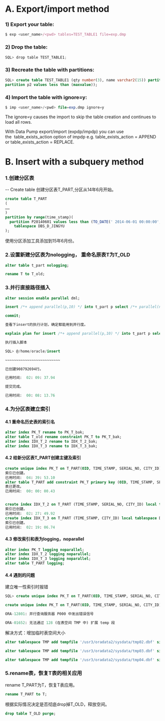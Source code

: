 
<h1>A. Export/import method</h1>

<h3>1) Export your table:</h3>

```javascript
$ exp <user_name>/<pwd> tables=TEST_TABLE1 file=exp.dmp

```

<h3>2) Drop the table:</h3>

```javascript
SQL> drop table TEST_TABLE1;
```

<h3>3) Recreate the table with partitions:</h3>

```sql
SQL> create table TEST_TABLE1 (qty number(3), name varchar2(15)) partition by range (qty)(partition p1 values less than (501),
partition p2 values less than (maxvalue));
```

<h3>4) Import the table with ignore=y:</h3>

```sql
$ imp <user_name>/<pwd> file=exp.dmp ignore=y
```

The ignore=y causes the import to skip the table creation and continues to load all rows.

With Data Pump export/import (expdp/impdp) you can use the  table_exists_action option of impdp e.g. table_exists_action = APPEND or table_exists_action = REPLACE.



<h1>B. Insert with a subquery method</h1>

<h3>1.创建分区表</h3>

-- Create table 创建分区表T_PART,分区从14年6月开始。

```sql
create table T_PART
(
……
)
partition by range(time_stamp)(
  partition P20140601 values less than (TO_DATE(' 2014-06-01 00:00:00', 'SYYYY-MM-DD HH24:MI:SS', 'NLS_CALENDAR=GREGORIAN'))
    tablespace DBS_D_JINGYU
);
```
 使用分区添加工具添加到15年6月份。

<h3>2.设置新建分区表为nologging， 重命名原表T为T_OLD</h3>

```sql
alter table t_part nologging;

rename T to T_old;
```

<h3>3.并行直接路径插入</h3>

```sql
alter session enable parallel dml;

insert /*+ append parallel(p,10) */ into t_part p select /*+ parallel(n,10) */ * from T_old n;

commit;

查看下insert的执行计划，确定都能用到并行度。

explain plan for insert /*+ append parallel(p,10) */ into t_part p select /*+ parallel(n,10) */ * from T_old n;

执行插入脚本

SQL> @/home/oracle/insert

~~~~~~~~~~~~~~~~~~~~~~~~~

已创建908792694行。

已用时间:  02: 09: 37.94

提交完成。

已用时间:  00: 08: 13.76
```

<h3>4.为分区表建立索引</h3>

<h4>4.1 重命名历史表的索引名</h4>

```sql
alter index PK_T rename to PK_T_bak;
alter table T_old rename constraint PK_T to PK_T_bak;
alter index IDX_T_2 rename to IDX_T_2_bak;
alter index IDX_T_3 rename to IDX_T_3_bak;
```

<h4>4.2 给新分区表T_PART创建主键及索引</h4>

```sql
create unique index PK_T on T_PART(OID, TIME_STAMP, SERIAL_NO, CITY_ID) local tablespace DBS_I_JINGYU nologging parallel 32;
索引已创建。
已用时间:  04: 39: 53.10
alter table T_PART add constraint PK_T primary key (OID, TIME_STAMP, SERIAL_NO, CITY_ID);
表已更改。
已用时间:  00: 00: 00.43


create index IDX_T_2 on T_PART (TIME_STAMP, SERIAL_NO, CITY_ID) local tablespace DBS_I_JINGYU nologging parallel 32;
索引已创建。
已用时间:  02: 27: 49.92
create index IDX_T_3 on T_PART (TIME_STAMP, CITY_ID) local tablespace DBS_I_JINGYU nologging parallel 32;
索引已创建。
已用时间:  02: 19: 06.74
```

<h4>4.3 修改索引和表为logging，noparallel</h4>

```sql
alter index PK_T logging noparallel;
alter index IDX_T_2 logging noparallel;
alter index IDX_T_3 logging noparallel;
alter table T_PART logging;
```

<h4>4.4 遇到的问题</h4>

建立唯一性索引时报错

```sql
SQL> create unique index PK_T on T_PART(OID, TIME_STAMP, SERIAL_NO, CITY_ID) local tablespace dbs_i_jingyu nologging parallel 32;

create unique index PK_T on T_PART(OID, TIME_STAMP, SERIAL_NO, CITY_ID) local tablespace dbs_i_jingyu nologging parallel 32

ORA-12801: 并行查询服务器 P000 中发出错误信号

ORA-01652: 无法通过 128 (在表空间 TMP 中) 扩展 temp 段
```

解决方式：增加临时表空间大小


```sql
alter tablespace TMP add tempfile '/usr3/oradata2/sysdata/tmp02.dbf' size 30G;

alter tablespace TMP add tempfile '/usr3/oradata2/sysdata/tmp03.dbf' size 30G;

alter tablespace TMP add tempfile '/usr3/oradata2/sysdata/tmp04.dbf' size 30G;
```

<h3>5.rename表，恢复T表的相关应用</h3>

rename T_PART为T，恢复T表应用。

```sql
rename T_PART to T;
```

根据实际情况决定是否彻底drop掉T_OLD，释放空间。


```sql
drop table T_OLD purge;
```
